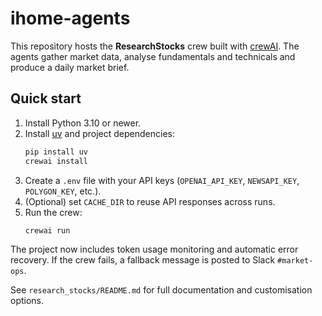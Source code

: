 # ihome-agents

This repository hosts the **ResearchStocks** crew built with [crewAI](https://crewai.com). The agents gather market data, analyse fundamentals and technicals and produce a daily market brief.

## Quick start

1. Install Python 3.10 or newer.
2. Install [uv](https://docs.astral.sh/uv/) and project dependencies:
   ```bash
   pip install uv
   crewai install
   ```
3. Create a `.env` file with your API keys (`OPENAI_API_KEY`, `NEWSAPI_KEY`, `POLYGON_KEY`, etc.).
4. (Optional) set `CACHE_DIR` to reuse API responses across runs.
5. Run the crew:
   ```bash
   crewai run
   ```

The project now includes token usage monitoring and automatic error recovery. If the
crew fails, a fallback message is posted to Slack `#market-ops`.

See `research_stocks/README.md` for full documentation and customisation options.
